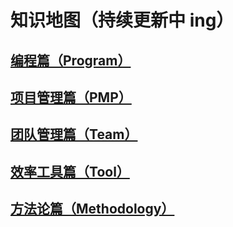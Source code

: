 # 知识地图（持续更新中 ing）

## [编程篇（Program）](program/README.md)

## [项目管理篇（PMP）](pmp/README.md)

## [团队管理篇（Team）](team/README.md)

## [效率工具篇（Tool）](tool/README.md)

## [方法论篇（Methodology）](methodology/README.md)

